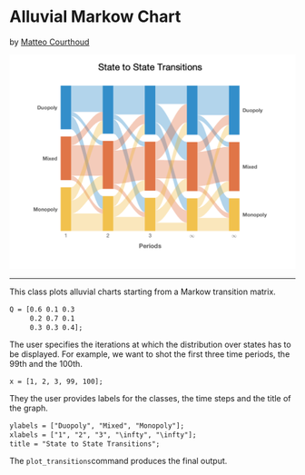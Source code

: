 # Alluvial Markow Chart
by [Matteo Courthoud](https://matteocourthoud.github.io/)

![example](example.png)

---

This class plots alluvial charts starting from a Markow transition matrix.

```
Q = [0.6 0.1 0.3
     0.2 0.7 0.1
     0.3 0.3 0.4];
```

The user specifies the iterations at which the distribution over states has to be displayed. For example, we want to shot the first three time periods, the 99th and the 100th.

```
x = [1, 2, 3, 99, 100];
```

They the user provides labels for the classes, the time steps and the title of the graph.

```
ylabels = ["Duopoly", "Mixed", "Monopoly"];
xlabels = ["1", "2", "3", "\infty", "\infty"];
title = "State to State Transitions";
```

The `plot_transitions`command produces the final output.